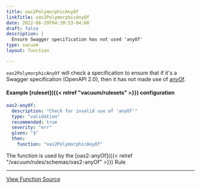 ```yaml
---
title: oas2PolymorphicAnyOf
linkTitle: oas2PolymorphicAnyOf
date: 2022-06-29T04:39:53-04:00
draft: false
description: |
  Ensure Swagger specification has not used 'anyOf'
type: vacuum
layout: function

---
```


`oas2PolymorphicAnyOf` will check a specification to ensure that if it's a Swagger specification (OpenAPI 2.0), then 
it has not made use of [anyOf](https://json-schema.org/understanding-json-schema/reference/combining.html#anyof).

#### Example [ruleset]({{< relref "vacuum/rulesets" >}}) configuration

```yaml
oas2-anyOf:
  description: "Check for invalid use of 'anyOf'"
  type: "validation"
  recommended: true
  severity: "err"
  given: "$"
  then:
    function: "oas2PolymorphicAnyOf"
```

The function is used by
the [oas2-anyOf]({{< relref "/vacuum/rules/schemas/oas2-anyOf" >}}) Rule

---

[View Function Source](https://github.com/daveshanley/vacuum/blob/main/functions/openapi/polymorphic_anyOf.go)